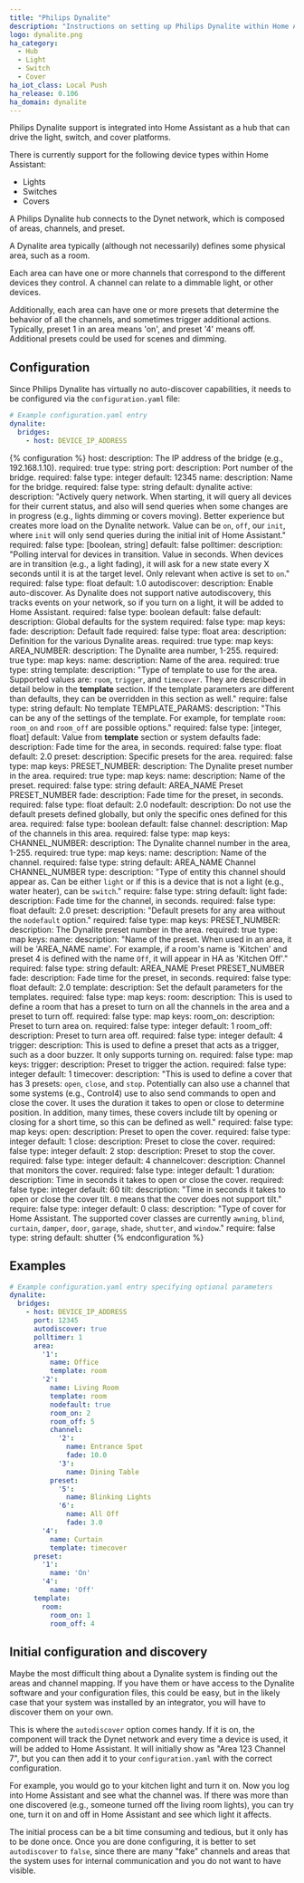```yaml
---
title: "Philips Dynalite"
description: "Instructions on setting up Philips Dynalite within Home Assistant."
logo: dynalite.png
ha_category:
  - Hub
  - Light
  - Switch
  - Cover
ha_iot_class: Local Push
ha_release: 0.106
ha_domain: dynalite
---
```


Philips Dynalite support is integrated into Home Assistant as a hub that can drive the light, switch, and cover platforms. 

There is currently support for the following device types within Home Assistant:

- Lights
- Switches
- Covers

A Philips Dynalite hub connects to the Dynet network, which is composed of areas, channels, and preset. 

A Dynalite area typically (although not necessarily) defines some physical area, such as a room. 

Each area can have one or more channels that correspond to the different devices they control. A channel can relate to a dimmable light, or other devices.

Additionally, each area can have one or more presets that determine the behavior of all the channels, and sometimes trigger additional actions. Typically, preset 1 in an area means 'on', and preset '4' means off. Additional presets could be used for scenes and dimming.

## Configuration

Since Philips Dynalite has virtually no auto-discover capabilities, it needs to be configured via the `configuration.yaml` file:

```yaml
# Example configuration.yaml entry
dynalite:
  bridges:
    - host: DEVICE_IP_ADDRESS
```

{% configuration %}
host:
  description: The IP address of the bridge (e.g., 192.168.1.10).
  required: true
  type: string
port:
  description: Port number of the bridge.
  required: false
  type: integer
  default: 12345
name:
  description: Name for the bridge.
  required: false
  type: string
  default: dynalite
active:
  description: "Actively query network. When starting, it will query all devices for their current status, and also will send queries when some changes are in progress (e.g., lights dimming or covers moving). Better experience but creates more load on the Dynalite network. Value can be `on`, `off`, our `init`, where `init` will only send queries during the initial init of Home Assistant."
  required: false
  type: [boolean, string]
  default: false
polltimer:
  description: "Polling interval for devices in transition. Value in seconds. When devices are in transition (e.g., a light fading), it will ask for a new state every X seconds until it is at the target level. Only relevant when active is set to `on`."
  required: false
  type: float
  default: 1.0
autodiscover:
  description: Enable auto-discover. As Dynalite does not support native autodiscovery, this tracks events on your network, so if you turn on a light, it will be added to Home Assistant.
  required: false
  type: boolean
  default: false
default:
  description: Global defaults for the system
  required: false
  type: map
  keys:
    fade:
      description: Default fade
      required: false
      type: float
area:
  description: Definition for the various Dynalite areas.
  required: true
  type: map
  keys:
    AREA_NUMBER:
      description: The Dynalite area number, 1-255.
      required: true
      type: map
      keys:
        name:
          description: Name of the area.
          required: true
          type: string
        template:
          description: "Type of template to use for the area. Supported values are: `room`, `trigger`, and `timecover`. They are described in detail below in the **template** section. If the template parameters are different than defaults, they can be overridden in this section as well."
          require: false
          type: string
          default: No template
        TEMPLATE_PARAMS:
          description: "This can be any of the settings of the template. For example, for template `room`: `room_on` and `room_off` are possible options."
          required: false
          type: [integer, float]
          default: Value from **template** section or system defaults
        fade:
          description: Fade time for the area, in seconds.
          required: false
          type: float
          default: 2.0
        preset:
          description: Specific presets for the area.
          required: false
          type: map
          keys:
            PRESET_NUMBER:
              description: The Dynalite preset number in the area.
              required: true
              type: map
              keys:
                name:
                  description: Name of the preset.
                  required: false
                  type: string
                  default: AREA_NAME Preset PRESET_NUMBER
                fade:
                  description: Fade time for the preset, in seconds.
                  required: false
                  type: float
                  default: 2.0
        nodefault:
          description: Do not use the default presets defined globally, but only the specific ones defined for this area.
          required: false
          type: boolean
          default: false
        channel:
          description: Map of the channels in this area.
          required: false
          type: map
          keys:
            CHANNEL_NUMBER:
              description: The Dynalite channel number in the area, 1-255.
              required: true
              type: map
              keys:
                name:
                  description: Name of the channel.
                  required: false
                  type: string
                  default: AREA_NAME Channel CHANNEL_NUMBER
                type:
                  description: "Type of entity this channel should appear as. Can be either `light` or if this is a device that is not a light (e.g., water heater), can be `switch`."
                  require: false
                  type: string
                  default: light
                fade:
                  description: Fade time for the channel, in seconds.
                  required: false
                  type: float
                  default: 2.0
preset:
  description: "Default presets for any area without the `nodefault` option."
  required: false
  type: map
  keys:
    PRESET_NUMBER:
      description: The Dynalite preset number in the area.
      required: true
      type: map
      keys:
        name:
          description: "Name of the preset. When used in an area, it will be 'AREA_NAME name'. For example, if a room's name is 'Kitchen' and preset 4 is defined with the name `Off`, it will appear in HA as 'Kitchen Off'."
          required: false
          type: string
          default: AREA_NAME Preset PRESET_NUMBER
        fade:
          description: Fade time for the preset, in seconds.
          required: false
          type: float
          default: 2.0
template:
  description: Set the default parameters for the templates.
  required: false
  type: map
  keys:
    room:
      description: This is used to define a room that has a preset to turn on all the channels in the area and a preset to turn off.
      required: false
      type: map
      keys:
        room_on:
          description: Preset to turn area on.
          required: false
          type: integer
          default: 1
        room_off:
          description: Preset to turn area off.
          required: false
          type: integer
          default: 4
    trigger:
      description: This is used to define a preset that acts as a trigger, such as a door buzzer. It only supports turning on.
      required: false
      type: map
      keys:
        trigger:
          description: Preset to trigger the action.
          required: false
          type: integer
          default: 1
    timecover:
      description: "This is used to define a cover that has 3 presets: `open`, `close`, and `stop`. Potentially can also use a channel that some systems (e.g., Control4) use to also send commands to open and close the cover. It uses the duration it takes to open or close to determine position. In addition, many times, these covers include tilt by opening or closing for a short time, so this can be defined as well."
      required: false
      type: map
      keys:
        open:
          description: Preset to open the cover.
          required: false
          type: integer
          default: 1
        close:
          description: Preset to close the cover.
          required: false
          type: integer
          default: 2
        stop:
          description: Preset to stop the cover.
          required: false
          type: integer
          default: 4
        channelcover:
          description: Channel that monitors the cover.
          required: false
          type: integer
          default: 1
        duration:
          description: Time in seconds it takes to open or close the cover.
          required: false
          type: integer
          default: 60
        tilt:
          description: "Time in seconds it takes to open or close the cover tilt. `0` means that the cover does not support tilt."
          require: false
          type: integer
          default: 0
        class:
          description: "Type of cover for Home Assistant. The supported cover classes are currently `awning`, `blind`, `curtain`, `damper`, `door`, `garage`, `shade`, `shutter`, and `window`."
          require: false
          type: string
          default: shutter
{% endconfiguration %}

## Examples

```yaml
# Example configuration.yaml entry specifying optional parameters
dynalite:
  bridges:
    - host: DEVICE_IP_ADDRESS
      port: 12345
      autodiscover: true
      polltimer: 1
      area:
        '1':
          name: Office
          template: room
        '2':
          name: Living Room
          template: room
          nodefault: true
          room_on: 2
          room_off: 5
          channel:
            '2': 
              name: Entrance Spot
              fade: 10.0
            '3': 
              name: Dining Table
          preset:
            '5':
              name: Blinking Lights
            '6':
              name: All Off
              fade: 3.0
        '4':
          name: Curtain
          template: timecover
      preset:
        '1':
          name: 'On'
        '4':
          name: 'Off'
      template:
        room:
          room_on: 1
          room_off: 4
```

## Initial configuration and discovery

Maybe the most difficult thing about a Dynalite system is finding out the areas and channel mapping. If you have them or have access to the Dynalite software and your configuration files, this could be easy,
but in the likely case that your system was installed by an integrator, you will have to discover them on your own.

This is where the `autodiscover` option comes handy. If it is on, the component will track the Dynet network and every time a device is used, it will be added to Home Assistant. It will initially show as "Area 123 Channel 7", but you can then add it to your `configuration.yaml` with the correct configuration.

For example, you would go to your kitchen light and turn it on. Now you log into Home Assistant and see what the channel was. If there was more than one discovered (e.g., someone turned off the living room lights), you can try one, turn it on and off in Home Assistant and see which light it affects.

The initial process can be a bit time consuming and tedious, but it only has to be done once. Once you are done configuring, it is better to set `autodiscover` to `false`, since there are many "fake" channels and areas that the system uses for internal communication and you do not want to have visible.
